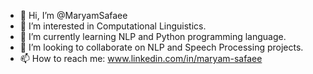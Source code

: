 - 👋 Hi, I’m @MaryamSafaee
- 👀 I’m interested in Computational Linguistics.
- 🌱 I’m currently learning NLP and Python programming language.
- 💞️ I’m looking to collaborate on NLP and Speech Processing projects.
- 📫 How to reach me: www.linkedin.com/in/maryam-safaee 

<!---
MaryamSafaee/MaryamSafaee is a ✨ special ✨ repository because its `README.md` (this file) appears on your GitHub profile.
You can click the Preview link to take a look at your changes.
--->
